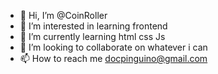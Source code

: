- 👋 Hi, I’m @CoinRoller
- 👀 I’m interested in learning frontend
- 🌱 I’m currently learning html css Js
- 💞️ I’m looking to collaborate on whatever i can
- 📫 How to reach me docpinguino@gmail.com

<!---
CoinRoller/CoinRoller is a ✨ special ✨ repository because its `README.md` (this file) appears on your GitHub profile.
You can click the Preview link to take a look at your changes.
--->
